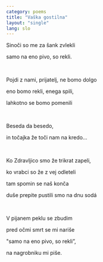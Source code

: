 ```yaml
---
category: poems
title: "Vaška gostilna"
layout: "single"
lang: slo
---
```


Sinoči so me za šank zvlekli

samo na eno pivo, so rekli.

&nbsp;

Pojdi z nami, prijatelj, ne bomo dolgo

eno bomo rekli, enega spili,

lahkotno se bomo pomenili

&nbsp;

Beseda da besedo,

in točajka že toči nam na kredo...

&nbsp;

Ko Zdravljico smo že trikrat zapeli,

ko vrabci so že z vej odleteli

tam spomin se naš konča

duše prepite pustili smo na dnu sodá

&nbsp;

V pijanem peklu se zbudim

pred očmi smrt se mi nariše

"samo na eno pivo, so rekli”,

na nagrobniku mi piše.
